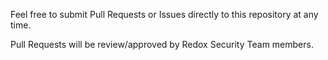 Feel free to submit Pull Requests or Issues directly to this repository at any time. 

Pull Requests will be review/approved by Redox Security Team members. 

